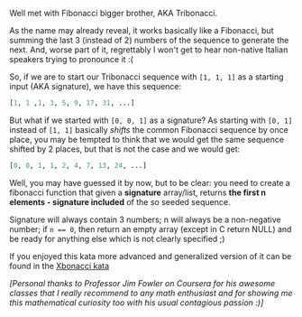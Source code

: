 Well met with Fibonacci bigger brother, AKA Tribonacci.

As the name may already reveal, it works basically like a Fibonacci, but summing the last 3 (instead of 2) numbers of 
the sequence to generate the next. And, worse part of it, regrettably I won't get to hear non-native Italian speakers 
trying to pronounce it :(

So, if we are to start our Tribonacci sequence with `[1, 1, 1]` as a starting input (AKA signature), we have this 
sequence:

```python
[1, 1 ,1, 3, 5, 9, 17, 31, ...]
```

But what if we started with `[0, 0, 1]` as a signature? As starting with `[0, 1]` instead of `[1, 1]` basically _shifts_ 
the common Fibonacci sequence by once place, you may be tempted to think that we would get the same sequence shifted 
by 2 places, but that is not the case and we would get:

```python
[0, 0, 1, 1, 2, 4, 7, 13, 24, ...]
```

Well, you may have guessed it by now, but to be clear: you need to create a fibonacci function that given a 
**signature** array/list, returns **the first n elements - signature included** of the so seeded sequence.

Signature will always contain 3 numbers; n will always be a non-negative number; if `n == 0`, then return an empty 
array (except in C return NULL) and be ready for anything else which is not clearly specified ;)

If you enjoyed this kata more advanced and generalized version of it can be found in the [Xbonacci kata](http://www.codewars.com/kata/fibonacci-tribonacci-and-friends)

_[Personal thanks to Professor Jim Fowler on Coursera for his awesome classes that I really recommend to any math 
enthusiast and for showing me this mathematical curiosity too with his usual contagious passion :)]_
